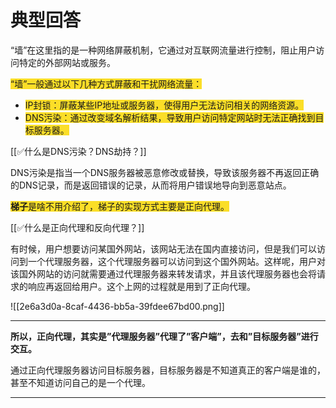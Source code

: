 # 典型回答


“墙”在这里指的是一种网络屏蔽机制，它通过对互联网流量进行控制，阻止用户访问特定的外部网站或服务。



<font style="background-color:#FBDE28;">“墙”一般通过以下几种方式屏蔽和干扰网络流量：</font>

<font style="background-color:#FBDE28;"></font>

+ <font style="background-color:#FBDE28;">IP封锁：屏蔽某些IP地址或服务器，使得用户无法访问相关的网络资源。</font>
+ <font style="background-color:#FBDE28;">DNS污染：通过改变域名解析结果，导致用户访问特定网站时无法正确找到目标服务器。</font>



[[✅什么是DNS污染？DNS劫持？]]



DNS污染是指当一个DNS服务器被恶意修改或替换，导致该服务器不再返回正确的DNS记录，而是返回错误的记录，从而将用户错误地导向到恶意站点。



**<font style="background-color:#FBDE28;">梯子</font>**<font style="background-color:#FBDE28;">是啥不用介绍了，梯子的实现方式主要是正向代理。</font>



[[✅什么是正向代理和反向代理？]]



有时候，用户想要访问某国外网站，该网站无法在国内直接访问，但是我们可以访问到一个代理服务器，这个代理服务器可以访问到这个国外网站。这样呢，用户对该国外网站的访问就需要通过代理服务器来转发请求，并且该代理服务器也会将请求的响应再返回给用户。这个上网的过程就是用到了正向代理。



![[2e6a3d0a-8caf-4436-bb5a-39fdee67bd00.png]]

****

**所以，正向代理，其实是”代理服务器”代理了”客户端”，去和”目标服务器”进行交互。**



通过正向代理服务器访问目标服务器，目标服务器是不知道真正的客户端是谁的，甚至不知道访问自己的是一个代理。





****

 

